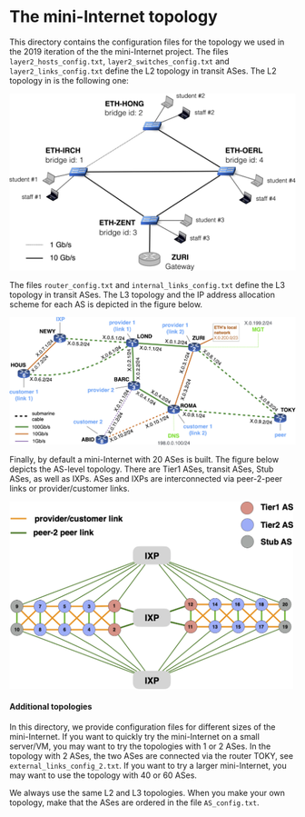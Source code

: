 # The mini-Internet topology

This directory contains the configuration files for the topology we used in the 2019 iteration of the the mini-Internet project.
The files `layer2_hosts_config.txt`, `layer2_switches_config.txt` and `layer2_links_config.txt` define the L2 topology in transit ASes.
The L2 topology in is the following one:

<img src="figures/l2network-crop.png" width="600" />

The files `router_config.txt` and `internal_links_config.txt` define the L3 topology in transit ASes.
The L3 topology and the IP address allocation scheme for each AS is depicted in the figure below.

<img src="figures/l3network-crop.png" width="800">

Finally, by default a mini-Internet with 20 ASes is built. The figure below depicts the AS-level topology. There are Tier1 ASes, transit ASes, Stub ASes, as well as IXPs. ASes and IXPs are interconnected via peer-2-peer links or provider/customer links.

<img src="figures/aslevel-crop.png" width="500">


#### Additional topologies

In this directory, we provide configuration files for different sizes of the mini-Internet.
If you want to quickly try the mini-Internet on a small server/VM, you may want to try the topologies with 1 or 2 ASes.
In the topology with 2 ASes, the two ASes are connected via the router TOKY, see `external_links_config_2.txt`.
If you want to try a larger mini-Internet, you may want to use the topology with 40 or 60 ASes.

We always use the same L2 and L3 topologies.
When you make your own topology, make that the ASes are ordered in the file `AS_config.txt`.
